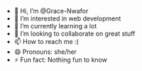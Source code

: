 - 👋 Hi, I’m @Grace-Nwafor
- 👀 I’m interested in web development
- 🌱 I’m currently learning a lot
- 💞️ I’m looking to collaborate on great stuff
- 📫 How to reach me :(
- 😄 Pronouns: she/her
- ⚡ Fun fact: Nothing fun to know

<!---
Grace-Nwafor/Grace-Nwafor is a ✨ special ✨ repository because its `README.md` (this file) appears on your GitHub profile.
You can click the Preview link to take a look at your changes.
--->
